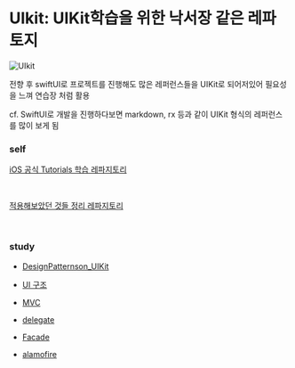 # UIkit: UIKit학습을 위한 낙서장 같은 레파토지

![UIkit](https://velog.velcdn.com/images/shstl98/post/862abfd5-6c0d-441f-bb74-e91c8adfb7c0/UIKit.jpeg)
<br/>

전향 후 swiftUI로 프로젝트를 진행해도 많은 레퍼런스들을 UIKit로 되어저있어 필요성을 느껴 연습장 처럼 활용
<br/>

cf. SwiftUI로 개발을 진행하다보면 markdown, rx 등과 같이 UIKit 형식의 레퍼런스를 많이 보게 됨
<br/>


### self

[iOS 공식 Tutorials 학습 레파지토리](https://github.com/BOLTB0X/UIkit/tree/main/iOS%20App%20Dev%20Tutorials)

<br/>

[적용해보았던 것들 정리 레파지토리](https://github.com/BOLTB0X/UIkit/tree/main/self-taught%20graffiti)

<br/>

### study

- [DesignPatternson_UIKit](https://github.com/BOLTB0X/UIkit/tree/main/Study/Tutorial)
  <br/>

- [UI 구조](https://github.com/BOLTB0X/UIkit/tree/main/Study/UI%20structure)
  <br/>

- [MVC](https://github.com/BOLTB0X/UIkit/blob/main/Study/Tutorial/MVC.md)
  <br/>

- [delegate](ttps://github.com/BOLTB0X/UIkit/blob/main/Study/Tutorial/delegate.md)
  <br/>

- [Facade](https://github.com/BOLTB0X/UIkit/blob/main/Study/Tutorial/Facade.md)
  <br/>

- [alamofire](https://github.com/BOLTB0X/UIkit/tree/main/Study/alamofire)
  <br/>
